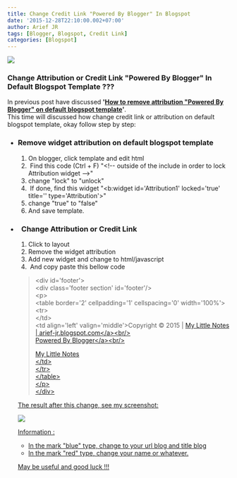 ```yaml
---
title: Change Credit Link "Powered By Blogger" In Blogspot
date: '2015-12-28T22:10:00.002+07:00'
author: Arief JR
tags: [Blogger, Blogspot, Credit Link]
categories: [Blogspot]
---
```


![](https://4.bp.blogspot.com/-keot4CIawDo/VoFCHp5l9PI/AAAAAAAACbs/h5F1WpotLUk/s1600/Screenshot_20151228_210640.png)


### **Change Attribution or Credit Link "Powered By Blogger" In Default Blogspot Template ???**

In previous post have discussed **'[How to remove attribution "Powered By Blogger" on default blogspot template](https://arief-jr.blogspot.com/2015/12/how-to-remove-attribution-template.html)'**.  
This time will discussed how change credit link or attribution on default blogspot template, okay follow step by step:  


* ### **Remove widget attribution on default blogspot template** 
    
    1.  On blogger, click template and edit html
    2.   Find this code (Ctrl + F) "&lt;!\-\- outside of the include in order to lock Attribution widget --&gt;"
    3.  change "lock" to "unlock"
    4.   If done, find this widget "&lt;b:widget id='Attribution1' locked='true' title='' type='Attribution'&gt;"
    5.  change "true" to "false"
    6.  And save template.
* ###   Change Attribution or Credit Link
    
    1.  Click to layout
    2.  Remove the widget attribution
    3.  Add new widget and change to html/javascript
    4.   And copy paste this bellow code
    
    >   
    > &lt;div id='footer'&gt;  
    > &lt;div class='footer section' id='footer'/&gt;  
    > &lt;p&gt;  
    > &lt;table border='2' cellpadding='1' cellspacing='0' width='100%'&gt;  
    > &lt;tr&gt;  
    > &lt;/td&gt;  
    > &lt;td align='left' valign='middle'&gt;Copyright &#169; 2015 | <a href='https://arief-jr.blogspot.com/' title='https://arief-jr.blogspot.com/'>My Little Notes | arief-jr.blogspot.com&lt;/a&gt;&lt;br/&gt;  
    > Powered By <a href='https://arief-jr.blogspot.com/' title='blogger'>Blogger&lt;/a&gt;&lt;br/&gt;  
    >   
    > My Little Notes  
    > &lt;/td&gt;  
    > &lt;/tr&gt;  
    > &lt;/table&gt;  
    > &lt;/p&gt;  
    > &lt;/div&gt;
    
      
    The result after this change, see my screenshot:  
      
    
    ![](https://1.bp.blogspot.com/-O3yrxTLNQVc/VoFPD61OmUI/AAAAAAAACb8/t6C5xsmiEbg/s1600/Screenshot_20151228_220031.png)


    Information :  
    
    * In the mark "blue" type, change to your url blog and title blog
    * In the mark "red" type, change your name or whatever.
    
      
    May be useful and good luck !!!